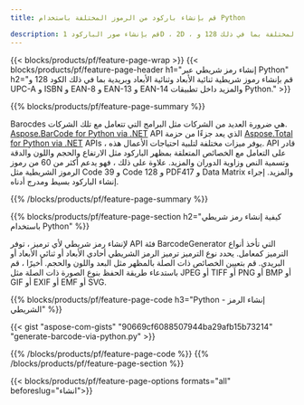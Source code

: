 ```yaml
---
title: قم بإنشاء باركود من الرموز المختلفة باستخدام Python 

description: قم بإنشاء صور الباركود 1D ، 2D ، والبريدية من الرموز المختلفة بما في ذلك 128 و QR في Python باستخدام كود بضعة أسطر 
---
```


{{< blocks/products/pf/feature-page-wrap >}}
{{< blocks/products/pf/feature-page-header h1="إنشاء رمز شريطي عبر Python" h2="قم بإنشاء رموز شريطية ثنائية الأبعاد وثنائية الأبعاد وبريدية بما في ذلك الكود 128 و UPC-A و ISBN و EAN-8 و EAN-13 و EAN-14 والمزيد داخل تطبيقات Python." >}}

{{% blocks/products/pf/feature-page-summary %}}

Barocdes هي ضرورة العديد من الشركات مثل البرامج التي تتعامل مع تلك الشركات. [Aspose.BarCode for Python via .NET](https://products.aspose.com/barcode/python-net/) API الذي يعد جزءًا من حزمة [Aspose.Total for Python via .NET](https://products.aspose.com/total/python-net/) APIs ، يوفر ميزات مختلفة لتلبية احتياجات الأعمال هذه. API قادر على التعامل مع الخصائص المتعلقة بمظهر الباركود مثل الارتفاع والحجم واللون والدقة وتسمية النص وزاوية الدوران والمزيد. علاوة على ذلك ، فهو يدعم أكثر من 60 من رموز الرموز الشريطية مثل Code 39 و Code 128 و PDF417 و Data Matrix والمزيد. إجراء إنشاء الباركود بسيط ومدرج أدناه.

{{% /blocks/products/pf/feature-page-summary  %}}

{{% blocks/products/pf/feature-page-section  h2="كيفية إنشاء رمز شريطي باستخدام Python" %}}

لإنشاء رمز شريطي لأي ترميز ، توفر API فئة BarcodeGenerator التي تأخذ أنواع الترميز كمعامل. يحدد نوع الترميز ترميز الرمز الشريطي أحادي الأبعاد أو ثنائي الأبعاد أو البريدي. قم بتعيين الخصائص ذات الصلة بالمظهر مثل البعد واللون والحجم. أخيرًا ، قم باستدعاء طريقة الحفظ بنوع الصورة ذات الصلة مثل JPEG أو TIFF أو PNG أو BMP أو GIF أو EXIF أو EMF أو SVG.

{{% blocks/products/pf/feature-page-code h3="Python - إنشاء الرمز الشريطي" %}}

{{< gist "aspose-com-gists" "90669cf6088507944ba29afb15b73214" "generate-barcode-via-python.py" >}}

{{% /blocks/products/pf/feature-page-code  %}}
{{% /blocks/products/pf/feature-page-section %}}

{{< blocks/products/pf/feature-page-options formats="all" beforeslug="انشاء">}}